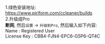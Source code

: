 1.绿色安装地址:  
https://www.piriform.com/ccleaner/builds  
2.升级成Pro  
**断网**, 然后`设置` -> `升级到Pro`, 然后输入如下内容:  
Name : Registered User  
License Key : CBB4-FJN4-EPC6-G5P6-QT4C
